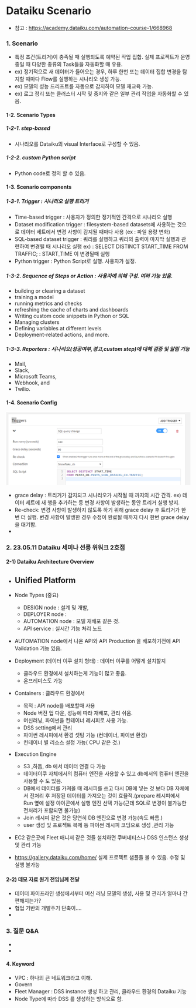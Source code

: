 # Dataiku Scenario

- 참고 : https://academy.dataiku.com/automation-course-1/668968

### 1. Scenario

- 특정 조건(트리거)이 충족될 때 실행되도록 예약된 작업 집합. 실제 프로젝트가 운영 중일 때 다양한 종류의 Task들을 자동화할 때 유용.
- ex) 정기적으로 새 데이터가 들어오는 경우, 하루 한번 또는 데이터 집합 변경을 탐지할 때마다 Flow를 실행하는 시나리오 생성 가능.
- ex) 모델의 성능 드리프트를 자동으로 감지하여 모델 재교육 가능.
- ex) 로그 정리 또는 클러스터 시작 및 중지와 같은 일부 관리 작업을 자동화할 수 있음.

#### 1-2. Scenario Types

##### 1-2-1. step-based 

-  시나리오를 Dataiku의 visual Interface로 구성할 수 있음.

##### 1-2-2. custom Python script

- Python code로 정의 할 수 있음.

#### 1-3. Scenario components

##### 1-3-1. Trigger : 시나리오 실행 트리거

- Time-based trigger : 사용자가 정의한 정기적인 간격으로 시나리오 실행
- Dataset modification trigger : filesystem-based datasets에 사용하는 것으로 데이터 세트에서 변경 사항이 감지될 때마다 사용 (ex : 파일 용량 변화)
- SQL-based dataset trigger : 쿼리를 실행하고 쿼리의 출력이 마지막 실행과 관련하여 변경될 때 시나리오 실행 ex) : SELECT DISTINCT START_TIME FROM TRAFFIC; : START_TIME 이 변경될때 실행
- Python trigger : Python Script로 실행. 사용자가 설정.

##### 1-3-2. Sequence of Steps or Action : 사용자에 의해 구성. 여러 기능 있음.

- building or clearing a dataset
- training a model
- running metrics and checks
- refreshing the cache of charts and dashboards
- Writing custom code snippets in Python or SQL
- Managing clusters
- Defining variables at different levels
- Deployment-related actions, and more.

##### 1-3-3. Reporters : 시나리오(성공여부,경고,custom step)에 대해 검증 및 알림 기능

- Mail,
- Slack,
- Microsoft Teams,
- Webhook, and
- Twilio.

#### 1-4. Scenario Config

![scenario_config](.\image\scenario_config.PNG)



- grace delay : 트리거가 감지되고 시나리오가 시작될 때 까지의 시간 간격. ex) 데이터 세트에 새 행을 추가하는 등 변경 사항이 발생하는 동안 트리거 실행 방지.
- Re-check: 변경 사항이 발생하지 않도록 하기 위해 grace delay 후 트리거가 한 번 더 실행. 변경 사항이 발생한 경우 수정이 완료될 때까지 다시 한번 grace delay을 대기함.
- 

### 2. 23.05.11 Dataiku 세미나 선릉 위워크 2호점

#### 2-1) Dataiku Architecture Overview

- Unified Platform
  - 
- Node Types (중요)
  - DESIGN node : 설계 및 개발,
  - DEPLOYER node : 
  - AUTOMATION node :  모델 재배포 같은 것.
  - API service : 실시간 기능 처리 노드
- AUTOMATION node에서 나온 API와 API Production 을 배포하기전에 API Vaildation 기능 있음.
- Deployment (데이터 이쿠 설치 형태) : 데이터 이쿠를 어떻게 설치할지
  - 클라우드 환경에서 설치하는게 기능이 많고 좋음.
  - 온프레미스도 가능
- Containers : 클라우드 환경에서
  - 목적 : API node를 배포할때 사용
  - Node 버전 업 다운, 성능에 따라 재배포, 관리 쉬움.
  - 머신러닝, 파이썬을 컨테이너 레시피로 사용 가능.
  - DSS setting에서 관리
  - 파이썬 레시피에서 환경 셋팅 가능 (컨테이너, 파이썬 환경)
  - 컨테이너 별 리소스 설정 가능( CPU 같은 것.)
- Execution Engine
  - S3 ,하둡, db 에서 데이터 연결 다 가능
  - 데이터이쿠 자체에서의 컴퓨터 엔진을 사용할 수 있고 db에서의 컴퓨터 엔진을 사용할 수 도 있음.
  - DB에서 데이터를 가져올 때 레시피를 쓰고 다시 DB에 넣는 것 보다 DB 자체에서 전처리 후 저장된 데이터를 가져오는 것이 효율적.(prepare 레시피에서 Run 옆에 설정 아이콘에서 실행 엔진 선택 가능(근데 SQL로 변경이 불가능한 전처리가 포함되면 불가능)
  - Join 레시피 같은 것은 당연히 DB 엔진으로 변경 가능(속도 빠름.)
  - user 생성 및 프로젝트 복제 등 파이썬 레시피 코딩으로 생성 ,관리 가능

- EC2 같은곳에 Fleet 매니저 같은 것들 설치하면 쿠버네티스나 DSS 인스턴스 생성 및 관리 가능

- https://gallery.dataiku.com/home/ 실제 프로젝트 샘플들 볼 수 있음. 수정 및 실행 불가능

#### 2-2) 데모 자료 원기 전임님께 전달

- 데이터 파이프라인 생성에서부터 머신 러닝 모델의 생성, 사용 및 관리가 얼마나 간편해지는가?
- 협업 기반의 개발주기 단축이....
- 





### 3. 질문 Q&A

- 
- 

#### 4. Keyword 

- VPC : 하나의 큰 네트워크라고 이해. 
- Govern
- Fleet Manager : DSS instance 생성 하고 관리, 클라우드 환경의 Dataiku 기능
- Node Type에 따라 DSS 를 생성하는 방식으로 함. 
